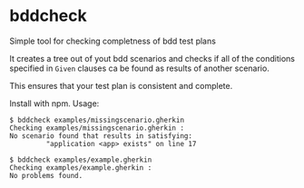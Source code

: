 # bddcheck
Simple tool for checking completness of bdd test plans

It creates a tree out of yout bdd scenarios and checks if all of the conditions specified in `Given` clauses ca be found as results of another scenario.

This ensures that your test plan is consistent and complete.

Install with npm. Usage:

```
$ bddcheck examples/missingscenario.gherkin
Checking examples/missingscenario.gherkin :
No scenario found that results in satisfying:
         "application <app> exists" on line 17
```

```
$ bddcheck examples/example.gherkin         
Checking examples/example.gherkin :
No problems found.
```


